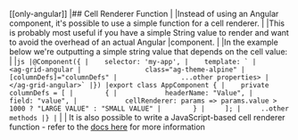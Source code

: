 [[only-angular]]
|## Cell Renderer Function
|
|Instead of using an Angular component, it's possible to use a simple function for a cell renderer.
|
|This is probably most useful if you have a simple String value to render and want to avoid the overhead of an actual Angular
|component.
|
|In the example below we're outputting a simple string value that depends on the cell value:
|
|```js
|@Component({
|    selector: 'my-app',
|    template: `
|        <ag-grid-angular
|                class="ag-theme-alpine"
|                [columnDefs]="columnDefs"
|                ...other properties>
|        </ag-grid-angular>`
|})
|export class AppComponent {
|    private columnDefs = [
|        {
|            headerName: "Value",
|            field: "value",
|            cellRenderer: params => params.value > 1000 ? "LARGE VALUE" : "SMALL VALUE"
|        }
|     ];
|     ..other methods
|}
|```
|
| It is also possible to write a JavaScript-based cell renderer function - refer to the [docs here](../../javascript-grid/component-cell-renderer/#cell-renderer-function) for more information
